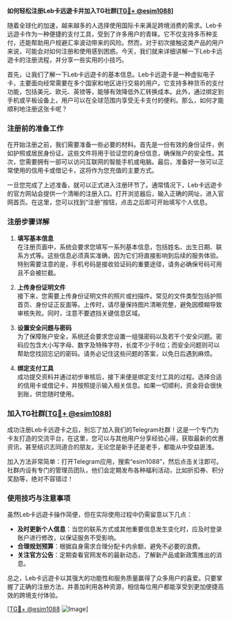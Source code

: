 **如何轻松注册Leb卡远遊卡并加入TG社群[[TG💪+ @esim1088](https://t.me/s/esim1088)]**

随着全球化的加速，越来越多的人选择使用国际卡来满足跨境消费的需求。Leb卡远遊卡作为一种便捷的支付工具，受到了许多用户的青睐。它不仅支持多币种支付，还能帮助用户规避汇率波动带来的风险。然而，对于初次接触这类产品的用户来说，可能会对如何注册和使用感到困惑。今天，我们就来详细讲解一下Leb卡远遊卡的注册流程，并分享一些实用的小技巧。

首先，让我们了解一下Leb卡远遊卡的基本信息。Leb卡远遊卡是一种虚拟电子卡，主要面向经常需要在多个国家和地区进行交易的用户。它支持多种货币的支付功能，包括美元、欧元、英镑等，能够有效降低外汇转换成本。此外，通过绑定到手机或平板设备上，用户可以在全球范围内享受无卡支付的便利。那么，如何才能顺利地注册这张卡呢？

### 注册前的准备工作

在开始注册之前，我们需要准备一些必要的材料。首先是一份有效的身份证件，例如护照或居民身份证。这些文件将用于验证您的身份信息，确保账户的安全性。其次，您需要拥有一部可以访问互联网的智能手机或电脑。最后，准备好一张可以正常使用的信用卡或借记卡，这将作为您充值的主要方式。

一旦您完成了上述准备，就可以正式进入注册环节了。通常情况下，Leb卡远遊卡的官方网站会提供一个清晰的注册入口。打开浏览器后，输入正确的网址，进入官网首页。在这里，您可以找到“注册”按钮，点击之后即可开始填写个人信息。

### 注册步骤详解

1. **填写基本信息**  
   在注册页面中，系统会要求您填写一系列基本信息，包括姓名、出生日期、联系方式等。这些信息必须真实准确，因为它们将直接影响到后续的服务体验。特别需要注意的是，手机号码是接收验证码的重要途径，请务必确保号码可用且不会被拦截。

2. **上传身份证明文件**  
   接下来，您需要上传身份证明文件的照片或扫描件。常见的文件类型包括护照首页、身份证正反面等。上传时，请尽量保持图片清晰完整，避免因模糊导致审核失败。同时，注意不要遮挡关键信息区域。

3. **设置安全问题与密码**  
   为了保障账户安全，系统还会要求您设置一组强密码以及若干个安全问题。密码应包含大小写字母、数字及特殊字符，长度不少于8位；而安全问题则可以帮助您找回忘记的密码。请务必记住这些问题的答案，以免日后遇到麻烦。

4. **绑定支付工具**  
   成功提交资料并通过初步审核后，接下来便是绑定支付工具的过程。选择合适的信用卡或借记卡，并按照提示输入相关信息。如果一切顺利，资金将会很快到账，供您随时使用。

### 加入TG社群[[TG💪+ @esim1088](https://t.me/s/esim1088)]

成功注册Leb卡远遊卡之后，别忘了加入我们的Telegram社群！这是一个专门为卡友打造的交流平台，在这里，您可以与其他用户分享经验心得，获取最新的优惠资讯，甚至结识志同道合的朋友。无论您是新手还是老手，都能从中受益匪浅。

加入方法非常简单：打开Telegram应用，搜索“esim1088”，然后点击关注即可。社群内设有专门的管理员团队，他们会定期发布各种福利活动，比如折扣券、积分奖励等，绝对不容错过！

### 使用技巧与注意事项

虽然Leb卡远遊卡操作简便，但在实际使用过程中仍需留意以下几点：

- **及时更新个人信息**：当您的联系方式或其他重要信息发生变化时，应及时登录账户进行修改，以保证服务不受影响。
- **合理规划预算**：根据自身需求合理分配卡内余额，避免不必要的浪费。
- **关注官方公告**：定期查看官网发布的最新动态，了解新产品或新政策推出的消息。

总之，Leb卡远遊卡以其强大的功能性和服务质量赢得了众多用户的喜爱。只要掌握了正确的注册方法，并善加利用各种资源，相信每位用户都能享受到更加便捷高效的跨境支付体验。

[[TG💪+ @esim1088](https://t.me/s/esim1088) ![Image](https://i.postimg.cc/4NQfJmqS/Snipaste-2025-05-13-00-14-12.png)]